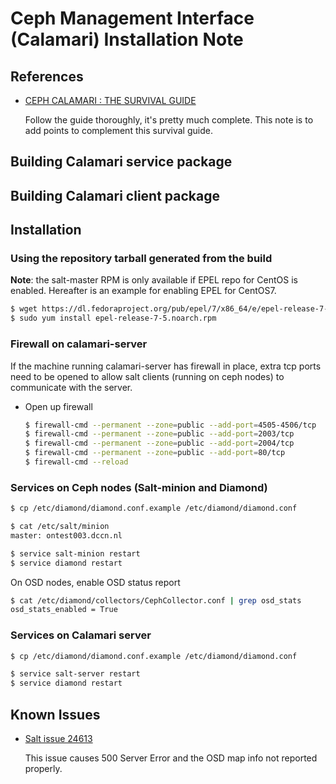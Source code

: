 # Ceph Management Interface (Calamari) Installation Note

## References

- [CEPH CALAMARI : THE SURVIVAL GUIDE](https://ceph.com/category/calamari/)

    Follow the guide thoroughly, it's pretty much complete.  This note is to add
    points to complement this survival guide.
    
## Building Calamari service package

## Building Calamari client package

## Installation

### Using the repository tarball generated from the build

__Note__: the salt-master RPM is only available if EPEL repo for CentOS is enabled.
Hereafter is an example for enabling EPEL for CentOS7.

```bash
$ wget https://dl.fedoraproject.org/pub/epel/7/x86_64/e/epel-release-7-5.noarch.rpm
$ sudo yum install epel-release-7-5.noarch.rpm
```

### Firewall on calamari-server 

If the machine running calamari-server has firewall in place, extra tcp ports need
to be opened to allow salt clients (running on ceph nodes) to communicate with the server.

- Open up firewall

    ```bash
    $ firewall-cmd --permanent --zone=public --add-port=4505-4506/tcp
    $ firewall-cmd --permanent --zone=public --add-port=2003/tcp
    $ firewall-cmd --permanent --zone=public --add-port=2004/tcp
    $ firewall-cmd --permanent --zone=public --add-port=80/tcp
    $ firewall-cmd --reload
    ```
    
### Services on Ceph nodes (Salt-minion and Diamond)

```bash
$ cp /etc/diamond/diamond.conf.example /etc/diamond/diamond.conf

$ cat /etc/salt/minion
master: ontest003.dccn.nl

$ service salt-minion restart
$ service diamond restart
```

On OSD nodes, enable OSD status report

```bash
$ cat /etc/diamond/collectors/CephCollector.conf | grep osd_stats
osd_stats_enabled = True
```

### Services on Calamari server

```bash
$ cp /etc/diamond/diamond.conf.example /etc/diamond/diamond.conf

$ service salt-server restart
$ service diamond restart
```

## Known Issues

- [Salt issue 24613](https://github.com/saltstack/salt/issues/24613)

    This issue causes 500 Server Error and the OSD map info not reported properly.